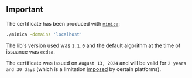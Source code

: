 ## Important

The certificate has been produced with [`minica`](https://github.com/jsha/minica):

```sh
./minica -domains 'localhost'
```

The lib's version used was `1.1.0` and the default algorithm at the time of issuance was `ecdsa`.

The certificate was issued on `August 13, 2024` and will be valid for `2 years and 30 days` (which is a limitation [imposed](https://github.com/jsha/minica/blob/c5ce70c9b524953b13628607abafd7a557c6f074/main.go#L277-L281) by certain platforms).
